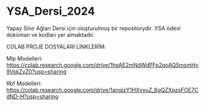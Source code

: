 # YSA_Dersi_2024
Yapay Sinir Ağları Dersi için oluşturulmuş bir repositorydir. YSA ödevi doküman ve kodları yer almaktadır.

COLAB PROJE DOSYALARI LİNKLERİM:  

Mlp Modelleri: https://colab.research.google.com/drive/1hpAE2mNdWdPFp2qoAQ5msmHy9VskZvZ0?usp=sharing   

Rbf Modelleri:  
https://colab.research.google.com/drive/1anqjzY1HXyxuZ_6gQZXqzsFOE7CdND-H?usp=sharing 


